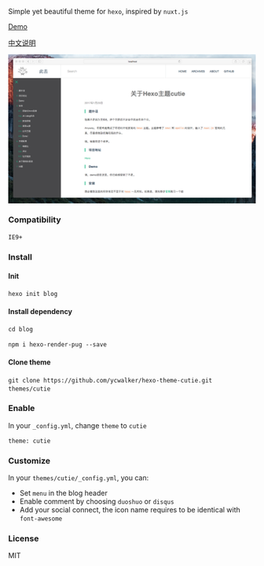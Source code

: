 Simple yet beautiful theme for `hexo`, inspired by `nuxt.js`

[Demo](http://ycwalker.com/hexo-theme-cutie/)

[中文说明](http://ycwalker.com/hexo-theme-cutie/)

<img src="./demo.png" width = "900" alt="demo" align=center />

### Compatibility

`IE9+`


### Install


#### Init

`hexo init blog`

#### Install dependency

`cd blog`

`npm i hexo-render-pug --save`

#### Clone theme

`git clone https://github.com/ycwalker/hexo-theme-cutie.git themes/cutie`


### Enable
In your `_config.yml`, change `theme` to `cutie`

```
theme: cutie
```
### Customize
In your `themes/cutie/_config.yml`, you can: 
* Set `menu` in the blog header
* Enable comment by choosing `duoshuo` or `disqus`
* Add your social connect, the icon name requires to be identical with `font-awesome`

### License
MIT
